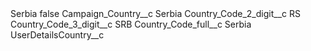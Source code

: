 <?xml version="1.0" encoding="UTF-8"?>
<CustomMetadata xmlns="http://soap.sforce.com/2006/04/metadata" xmlns:xsi="http://www.w3.org/2001/XMLSchema-instance" xmlns:xsd="http://www.w3.org/2001/XMLSchema">
    <label>Serbia</label>
    <protected>false</protected>
    <values>
        <field>Campaign_Country__c</field>
        <value xsi:type="xsd:string">Serbia</value>
    </values>
    <values>
        <field>Country_Code_2_digit__c</field>
        <value xsi:type="xsd:string">RS</value>
    </values>
    <values>
        <field>Country_Code_3_digit__c</field>
        <value xsi:type="xsd:string">SRB</value>
    </values>
    <values>
        <field>Country_Code_full__c</field>
        <value xsi:type="xsd:string">Serbia</value>
    </values>
    <values>
        <field>UserDetailsCountry__c</field>
        <value xsi:nil="true"/>
    </values>
</CustomMetadata>
